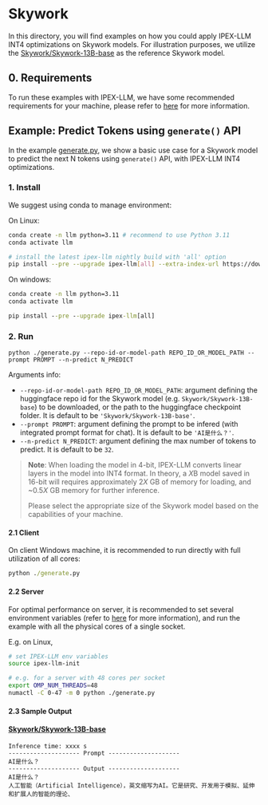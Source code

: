 # Skywork
In this directory, you will find examples on how you could apply IPEX-LLM INT4 optimizations on Skywork models. For illustration purposes, we utilize the [Skywork/Skywork-13B-base](https://huggingface.co/Skywork/Skywork-13B-base) as the reference Skywork model.

## 0. Requirements
To run these examples with IPEX-LLM, we have some recommended requirements for your machine, please refer to [here](../README.md#recommended-requirements) for more information.

## Example: Predict Tokens using `generate()` API
In the example [generate.py](./generate.py), we show a basic use case for a Skywork model to predict the next N tokens using `generate()` API, with IPEX-LLM INT4 optimizations.
### 1. Install
We suggest using conda to manage environment:

On Linux:

```bash
conda create -n llm python=3.11 # recommend to use Python 3.11
conda activate llm

# install the latest ipex-llm nightly build with 'all' option
pip install --pre --upgrade ipex-llm[all] --extra-index-url https://download.pytorch.org/whl/cpu
```

On windows:

```cmd
conda create -n llm python=3.11
conda activate llm

pip install --pre --upgrade ipex-llm[all]
```
### 2. Run
```
python ./generate.py --repo-id-or-model-path REPO_ID_OR_MODEL_PATH --prompt PROMPT --n-predict N_PREDICT
```

Arguments info:
- `--repo-id-or-model-path REPO_ID_OR_MODEL_PATH`: argument defining the huggingface repo id for the Skywork model (e.g. `Skywork/Skywork-13B-base`) to be downloaded, or the path to the huggingface checkpoint folder. It is default to be `'Skywork/Skywork-13B-base'`.
- `--prompt PROMPT`: argument defining the prompt to be infered (with integrated prompt format for chat). It is default to be `'AI是什么？'`.
- `--n-predict N_PREDICT`: argument defining the max number of tokens to predict. It is default to be `32`.

> **Note**: When loading the model in 4-bit, IPEX-LLM converts linear layers in the model into INT4 format. In theory, a *X*B model saved in 16-bit will requires approximately 2*X* GB of memory for loading, and ~0.5*X* GB memory for further inference.
>
> Please select the appropriate size of the Skywork model based on the capabilities of your machine.

#### 2.1 Client
On client Windows machine, it is recommended to run directly with full utilization of all cores:
```cmd
python ./generate.py
```

#### 2.2 Server
For optimal performance on server, it is recommended to set several environment variables (refer to [here](../README.md#best-known-configuration-on-linux) for more information), and run the example with all the physical cores of a single socket.

E.g. on Linux,
```bash
# set IPEX-LLM env variables
source ipex-llm-init

# e.g. for a server with 48 cores per socket
export OMP_NUM_THREADS=48
numactl -C 0-47 -m 0 python ./generate.py
```

#### 2.3 Sample Output
#### [Skywork/Skywork-13B-base](https://huggingface.co/Skywork/Skywork-13B-base)
```log
Inference time: xxxx s
-------------------- Prompt --------------------
AI是什么？
-------------------- Output --------------------
AI是什么？
人工智能（Artificial Intelligence），英文缩写为AI。它是研究、开发用于模拟、延伸和扩展人的智能的理论、
```
